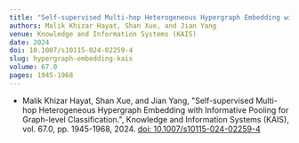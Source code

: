 ```yaml
---
title: "Self-supervised Multi-hop Heterogeneous Hypergraph Embedding with Informative Pooling for Graph-level Classification"
authors: Malik Khizar Hayat, Shan Xue, and Jian Yang
venue: Knowledge and Information Systems (KAIS)
date: 2024
doi: 10.1007/s10115-024-02259-4
slug: hypergraph-embedding-kais
volume: 67.0
pages: 1945-1968
---
```


- Malik Khizar Hayat, Shan Xue, and Jian Yang, "Self-supervised Multi-hop Heterogeneous Hypergraph Embedding with Informative Pooling for Graph-level Classification.", Knowledge and Information Systems (KAIS), vol. 67.0, pp. 1945-1968, 2024. [doi: 10.1007/s10115-024-02259-4](10.1007/s10115-024-02259-4)
